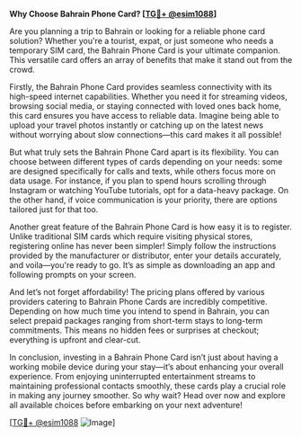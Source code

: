 **Why Choose Bahrain Phone Card? [[TG💪+ @esim1088](https://t.me/s/esim1088)]**

Are you planning a trip to Bahrain or looking for a reliable phone card solution? Whether you're a tourist, expat, or just someone who needs a temporary SIM card, the Bahrain Phone Card is your ultimate companion. This versatile card offers an array of benefits that make it stand out from the crowd.

Firstly, the Bahrain Phone Card provides seamless connectivity with its high-speed internet capabilities. Whether you need it for streaming videos, browsing social media, or staying connected with loved ones back home, this card ensures you have access to reliable data. Imagine being able to upload your travel photos instantly or catching up on the latest news without worrying about slow connections—this card makes it all possible!

But what truly sets the Bahrain Phone Card apart is its flexibility. You can choose between different types of cards depending on your needs: some are designed specifically for calls and texts, while others focus more on data usage. For instance, if you plan to spend hours scrolling through Instagram or watching YouTube tutorials, opt for a data-heavy package. On the other hand, if voice communication is your priority, there are options tailored just for that too.

Another great feature of the Bahrain Phone Card is how easy it is to register. Unlike traditional SIM cards which require visiting physical stores, registering online has never been simpler! Simply follow the instructions provided by the manufacturer or distributor, enter your details accurately, and voila—you're ready to go. It’s as simple as downloading an app and following prompts on your screen.

And let’s not forget affordability! The pricing plans offered by various providers catering to Bahrain Phone Cards are incredibly competitive. Depending on how much time you intend to spend in Bahrain, you can select prepaid packages ranging from short-term stays to long-term commitments. This means no hidden fees or surprises at checkout; everything is upfront and clear-cut.

In conclusion, investing in a Bahrain Phone Card isn’t just about having a working mobile device during your stay—it’s about enhancing your overall experience. From enjoying uninterrupted entertainment streams to maintaining professional contacts smoothly, these cards play a crucial role in making any journey smoother. So why wait? Head over now and explore all available choices before embarking on your next adventure!

[[TG💪+ @esim1088](https://t.me/s/esim1088) ![Image](https://i.postimg.cc/Y0z9fWf4/image.png)]